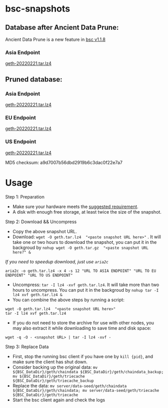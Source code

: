 
# bsc-snapshots

## Database after Ancient Data Prune:

Ancient Data Prune is a new feature in [bsc v1.1.8](https://github.com/binance-chain/bsc/releases/tag/v1.1.8)

### Asia Endpoint


[geth-20220221.tar.lz4
](https://tf-dex-prod-public-snapshot-site1.s3-accelerate.amazonaws.com/geth-20220221-prune-ancient.tar.lz4?AWSAccessKeyId=AKIAYINE6SBQPUZDDRRO&Signature=RfdWsEsVfXw4Y%2F2wSzlQP6fmqzQ%3D&Expires=1648106052
)


## Pruned database:


### Asia Endpoint


[geth-20220221.tar.lz4
](https://tf-dex-prod-public-snapshot-site1.s3-accelerate.amazonaws.com/geth-20220221.tar.lz4?AWSAccessKeyId=AKIAYINE6SBQPUZDDRRO&Signature=5Gw8QkCNGqTcFvoXH9%2BafNJPxI4%3D&Expires=1648106051
)

### EU Endpoint


[geth-20220221.tar.lz4
](https://tf-dex-prod-public-snapshot.s3-accelerate.amazonaws.com/geth-20220221.tar.lz4?AWSAccessKeyId=AKIAYINE6SBQPUZDDRRO&Signature=v%2FzS2539P0cjiOHfxY7BY2UUz80%3D&Expires=1648106051
)


### US Endpoint


[geth-20220221.tar.lz4
](https://tf-dex-prod-public-snapshot-site3.s3-accelerate.amazonaws.com/geth-20220221.tar.lz4?AWSAccessKeyId=AKIAYINE6SBQPUZDDRRO&Signature=7bMGRz1dIXgWCHpgOBQHLYr4Uq0%3D&Expires=1648106052
)

MD5 checksum: a9d7007b56dbd2919b6c3dac0f22e7a7



# Usage 

Step 1: Preparation
- Make sure your hardware meets the [suggested requirement](https://docs.binance.org/smart-chain/developer/fullnode.html).
- A disk with enough free storage, at least twice the size of the snapshot.

Step 2: Download && Uncompress
- Copy the above snapshot URL.
- Download:  `wget -O geth.tar.lz4  "<paste snapshot URL here>"` . It will take one or two hours to download the snapshot, you can put it in the backgroud by `nohup wget -O geth.tar.gz  "<paste snapshot URL here?" &`


*If you need to speedup download, just use `aria2c`*
```
aria2c -o geth.tar.lz4 -x 4 -s 12 "URL TO ASIA ENDPOINT" "URL TO EU ENDPOINT" "URL TO US ENDPOINT"
```


- Uncompress: `tar -I lz4 -xvf geth.tar.lz4`. It will take more than two hours to uncompress. You can put it in the backgroud by `nohup tar -I lz4 xvf geth.tar.lz4 &`
- You can combine the above steps by running a script:
```
wget -O geth.tar.lz4  "<paste snapshot URL here>"
tar -I lz4 xvf geth.tar.lz4
```


- If you do not need to store the archive for use with other nodes, you may also extract it while downloading to save time and disk space:
```
wget -q -O - <snapshot URL> | tar -I lz4 -xvf -
```


Step 3: Replace Data
- First, stop the running bsc client if you have one by `kill {pid}`, and make sure the client has shut down.
- Consider backing up the original data: `mv ${BSC_DataDir}/geth/chaindata ${BSC_DataDir}/geth/chaindata_backup; mv ${BSC_DataDir}/geth/triecache ${BSC_DataDir}/geth/triecache_backup`
- Replace the data: `mv server/data-seed/geth/chaindata ${BSC_DataDir}/geth/chaindata; mv server/data-seed/geth/triecache ${BSC_DataDir}/geth/triecache`
- Start the bsc client again and check the logs

